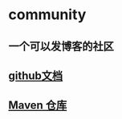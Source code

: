 # community

## 一个可以发博客的社区
## [github文档](https://docs.github.com/zh)
## [Maven 仓库](https://mvnrepository.com/)